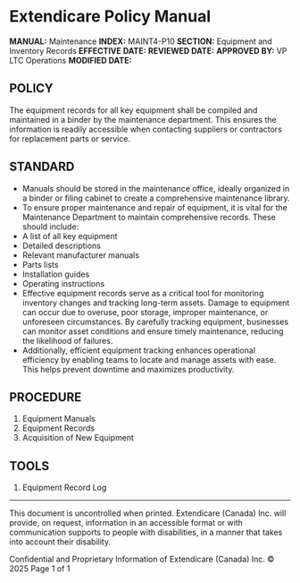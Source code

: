 # Extendicare Policy Manual

**MANUAL:** Maintenance
**INDEX:** MAINT4-P10
**SECTION:** Equipment and Inventory Records
**EFFECTIVE DATE:**
**REVIEWED DATE:**
**APPROVED BY:** VP LTC Operations
**MODIFIED DATE:**

## POLICY
The equipment records for all key equipment shall be compiled and maintained in a binder by the maintenance department. This ensures the information is readily accessible when contacting suppliers or contractors for replacement parts or service.

## STANDARD
- Manuals should be stored in the maintenance office, ideally organized in a binder or filing cabinet to create a comprehensive maintenance library.
- To ensure proper maintenance and repair of equipment, it is vital for the Maintenance Department to maintain comprehensive records. These should include:
- A list of all key equipment
- Detailed descriptions
- Relevant manufacturer manuals
- Parts lists
- Installation guides
- Operating instructions
- Effective equipment records serve as a critical tool for monitoring inventory changes and tracking long-term assets. Damage to equipment can occur due to overuse, poor storage, improper maintenance, or unforeseen circumstances. By carefully tracking equipment, businesses can monitor asset conditions and ensure timely maintenance, reducing the likelihood of failures.
- Additionally, efficient equipment tracking enhances operational efficiency by enabling teams to locate and manage assets with ease. This helps prevent downtime and maximizes productivity.

## PROCEDURE
1. Equipment Manuals
2. Equipment Records
3. Acquisition of New Equipment

## TOOLS
1. Equipment Record Log

----

This document is uncontrolled when printed. Extendicare (Canada) Inc. will provide, on request, information in an accessible format or with communication supports to people with disabilities, in a manner that takes into account their disability.

Confidential and Proprietary Information of Extendicare (Canada) Inc. © 2025
Page 1 of 1
